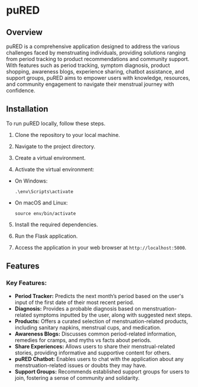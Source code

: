 # puRED

## Overview

puRED is a comprehensive application designed to address the various challenges faced by menstruating individuals, providing solutions ranging from period tracking to product recommendations and community support. With features such as period tracking, symptom diagnosis, product shopping, awareness blogs, experience sharing, chatbot assistance, and support groups, puRED aims to empower users with knowledge, resources, and community engagement to navigate their menstrual journey with confidence.

## Installation

To run puRED locally, follow these steps.

1. Clone the repository to your local machine.

2. Navigate to the project directory.

3. Create a virtual environment.

4. Activate the virtual environment:
- On Windows:
  ```
  .\env\Scripts\activate
  ```
- On macOS and Linux:
  ```
  source env/bin/activate
  ```

5. Install the required dependencies.
   
6. Run the Flask application.

7. Access the application in your web browser at `http://localhost:5000`.

## Features

### Key Features:

- **Period Tracker:** Predicts the next month’s period based on the user's input of the first date of their most recent period.
- **Diagnosis:** Provides a probable diagnosis based on menstruation-related symptoms inputted by the user, along with suggested next steps.
- **Products:** Offers a curated selection of menstruation-related products, including sanitary napkins, menstrual cups, and medication.
- **Awareness Blogs:** Discusses common period-related information, remedies for cramps, and myths vs facts about periods.
- **Share Experiences:** Allows users to share their menstrual-related stories, providing informative and supportive content for others.
- **puRED Chatbot:** Enables users to chat with the application about any menstruation-related issues or doubts they may have.
- **Support Groups:** Recommends established support groups for users to join, fostering a sense of community and solidarity.
